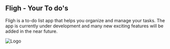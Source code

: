 ## Fligh - Your To do's

Fligh is a to-do list app that helps you organize and manage your tasks. 
The app is currently under development and many new exciting features will be added in the near future.

![Logo](https://user-images.githubusercontent.com/91083639/226067039-21eab064-3c28-4c54-ae31-a7f4e06421ad.png)

